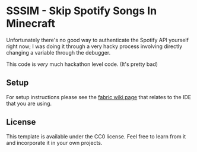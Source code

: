 # SSSIM - Skip Spotify Songs In Minecraft

Unfortunately there's no good way to authenticate the Spotify API yourself right now; I was doing it through a very hacky process involving directly changing a variable through the debugger.

This code is *very* much hackathon level code. (It's pretty bad)

## Setup

For setup instructions please see the [fabric wiki page](https://fabricmc.net/wiki/tutorial:setup) that relates to the IDE that you are using.

## License

This template is available under the CC0 license. Feel free to learn from it and incorporate it in your own projects.
